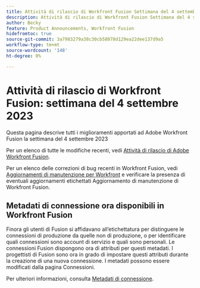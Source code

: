 ```yaml
---
title: Attività di rilascio di Workfront Fusion Settimana del 4 settembre 2023
description: Attività di rilascio di Workfront Fusion Settimana del 4 settembre 2023
author: Becky
feature: Product Announcements, Workfront Fusion
hidefromtoc: true
source-git-commit: 3a7983279a38c30cb58078d129ea22dee137d9a5
workflow-type: tm+mt
source-wordcount: '148'
ht-degree: 0%

---
```


# Attività di rilascio di Workfront Fusion: settimana del 4 settembre 2023

Questa pagina descrive tutti i miglioramenti apportati ad Adobe Workfront Fusion la settimana del 4 settembre 2023

Per un elenco di tutte le modifiche recenti, vedi [Attività di rilascio di Adobe Workfront Fusion](../../../product-announcements/product-releases/fusion-release-activity/fusion-release-activity.md).

Per un elenco delle correzioni di bug recenti in Workfront Fusion, vedi [Aggiornamenti di manutenzione per Workfront](https://experienceleague.adobe.com/docs/workfront-known-issues/releases/current-updates.html) e verificare la presenza di eventuali aggiornamenti etichettati Aggiornamento di manutenzione di Workfront Fusion.

## Metadati di connessione ora disponibili in Workfront Fusion

Finora gli utenti di Fusion si affidavano all’etichettatura per distinguere le connessioni di produzione da quelle non di produzione, o per identificare quali connessioni sono account di servizio e quali sono personali. Le connessioni Fusion dispongono ora di attributi per questi metadati. I progettisti di Fusion sono ora in grado di impostare questi attributi durante la creazione di una nuova connessione. I metadati possono essere modificati dalla pagina Connessioni.

Per ulteriori informazioni, consulta [Metadati di connessione](/help/quicksilver/workfront-fusion/connections/connection-metadata.md).

